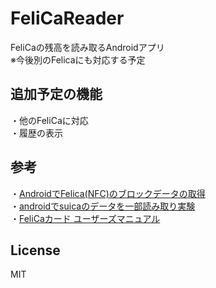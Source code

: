 # FeliCaReader
FeliCaの残高を読み取るAndroidアプリ  
※今後別のFelicaにも対応する予定

## 追加予定の機能
・他のFeliCaに対応  
・履歴の表示

## 参考
・[AndroidでFelica(NFC)のブロックデータの取得](http://qiita.com/pear510/items/38f94d61c020a17314b6)  
・[androidでsuicaのデータを一部読み取り実験](http://m-shige1979.hatenablog.com/entry/2015/09/30/080000)  
・[FeliCaカード ユーザーズマニュアル](http://www.sony.co.jp/Products/felica/business/tech-support/st_usmnl.html)

## License
MIT
